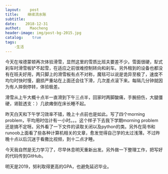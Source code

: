 ```yaml
---
layout:    post
title:    继续流水账
subtitle:    
date:    2018-12-31
authot:    Maocheng
header-image: img/post-bg-2015.jpg
catalog:    true
tags:
    -生活
---
```

今天在埃德蒙顿再次体验滑雪，显然这里的雪质比班夫要差不少。雪面很硬，犁式刹车时滑雪板铲不起雪，在适应之前很难控制转向和刹车。另外租到的设备也都没有在班夫好用，两只脚上的滑雪板有点不对称，魔毯可以说是诡异至极了，速度不均匀时快时慢，磨损严重站在上面还会往下滑，几次差点滚下来。每隔几分钟就因为有人摔倒停转，体验极差。

滑雪从上午大概十点半一直滑到下午三点半，回家时两脚酸痛，手腕扭伤，大腿僵硬，肾脏透支：）几欲瘫倒在床长睡不起。

昨天白天和下午学习效率不错，晚上十点前也是如此。写了四个morning problem，平均用时估计有一小时。。。这个样子下去我下学期morning problem 还是搞不定呀。另外看了一下文件的读取关闭以及python的类。另外在简书和runoob上面看了些各种计算机相关的文章，愈发觉得自己学的太过浅薄。不过昨晚十点以后沉迷于看撒比视频，到十二点才睡。

今天我自然是无力学习了，尽早休息明天重新出发。另外做一下整理工作，把写好的代码传到GitHub。

明天是2019，努利取得更高的GPA，也避免延迟毕业。






